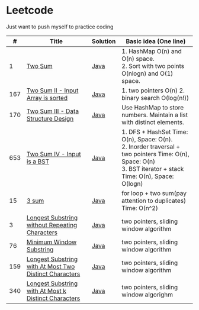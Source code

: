 # Leetcode
Just want to push myself to practice coding

| # | Title | Solution | Basic idea (One line) |
|---| ----- | -------- | --------------------- |
| 1 | [Two Sum](https://leetcode.com/problems/two-sum/) | [Java](./src/twoSum.java) | 1. HashMap O(n) and O(n) space.<br>2. Sort with two points O(nlogn) and O(1) space. |
| 167 | [Two Sum II - Input Array is sorted](https://leetcode.com/problems/two-sum-ii-input-array-is-sorted/) | [Java](./src/twoSumSorted.java) | 1. two pointers O(n) 2. binary search O(log(n!)) |
| 170 | [Two Sum III - Data Structure Design](https://leetcode.com/problems/two-sum-iii-data-structure-design/) | [Java](./src/twoSumDataStructure.java) | Use HashMap to store numbers. Maintain a list with distinct elements. |
| 653 | [Two Sum IV - Input is a BST](https://leetcode.com/problems/two-sum-iv-input-is-a-bst/) | [Java](./src/twoSumIV.java) | 1. DFS + HashSet Time: O(n), Space: O(n).<br>2. Inorder traversal + two pointers Time: O(n), Space: O(n) <br>3. BST iterator + stack Time: O(n), Space: O(logn)|
| 15 | [3 sum](https://leetcode.com/problems/3sum/) | [Java](./src/threeSum.java) | for loop + two sum(pay attention to duplicates) Time: O(n^2)|
| 3 | [Longest Substring without Repeating Characters](https://leetcode.com/problems/longest-substring-without-repeating-characters/) |[Java](./src/longestSubstringWithoutReapeatingCharacters.java) | two pointers, sliding window algorithm |
| 76 | [Minimum Window Substring](https://leetcode.com/problems/minimum-window-substring/) | [Java](./src/minWindowSubstring.java) | two pointers, sliding window algorithm |
| 159 | [Longest Substring with At Most Two Distinct Characters](https://leetcode.com/problems/longest-substring-with-at-most-two-distinct-characters/) | [Java](./src/longestSubstringTwoDistinct.java) | two pointers, sliding window algorithm |
| 340 | [Longest Substring with At Most k Distinct Characters](https://leetcode.com/problems/longest-substring-with-at-most-k-distinct-characters/) | [Java](./src/longtestSubstringkDisctince.java) | two pointers, sliding window algorighm | 